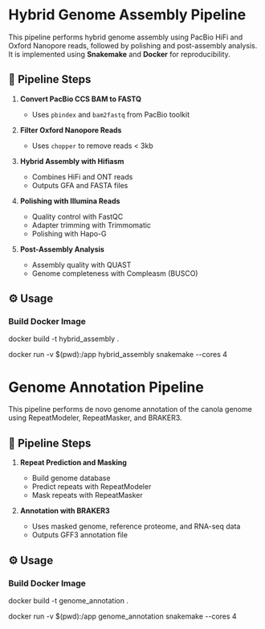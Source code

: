 # Hybrid Genome Assembly Pipeline

This pipeline performs hybrid genome assembly using PacBio HiFi and Oxford Nanopore reads, followed by polishing and post-assembly analysis. It is implemented using **Snakemake** and **Docker** for reproducibility.

## 🧬 Pipeline Steps

1. **Convert PacBio CCS BAM to FASTQ**
   - Uses `pbindex` and `bam2fastq` from PacBio toolkit

2. **Filter Oxford Nanopore Reads**
   - Uses `chopper` to remove reads < 3kb

3. **Hybrid Assembly with Hifiasm**
   - Combines HiFi and ONT reads
   - Outputs GFA and FASTA files

4. **Polishing with Illumina Reads**
   - Quality control with FastQC
   - Adapter trimming with Trimmomatic
   - Polishing with Hapo-G

5. **Post-Assembly Analysis**
   - Assembly quality with QUAST
   - Genome completeness with Compleasm (BUSCO)

## ⚙️ Usage

### Build Docker Image


docker build -t hybrid_assembly .

docker run -v $(pwd):/app hybrid_assembly snakemake --cores 4

# Genome Annotation Pipeline

This pipeline performs de novo genome annotation of the canola genome using RepeatModeler, RepeatMasker, and BRAKER3.

## 🧬 Pipeline Steps

1. **Repeat Prediction and Masking**
   - Build genome database
   - Predict repeats with RepeatModeler
   - Mask repeats with RepeatMasker

2. **Annotation with BRAKER3**
   - Uses masked genome, reference proteome, and RNA-seq data
   - Outputs GFF3 annotation file

## ⚙️ Usage

### Build Docker Image


docker build -t genome_annotation .

docker run -v $(pwd):/app genome_annotation snakemake --cores 4
